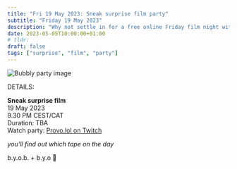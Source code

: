 ```yaml
---
title: "Fri 19 May 2023: Sneak surprise film party"
subtitle: "Friday 19 May 2023"
description: "Why not settle in for a free online Friday film night with your chums at provolol? No Netflix, just chill. Bring strangers, acquaintances, any snacks you like :3"
date: 2023-05-05T10:00:00+01:00
# tldr: 
draft: false
tags: ["surprise", "film", "party"]
---
```


![Bubbly party image](/images/surprise-party.jpg)

DETAILS:

**Sneak surprise film**   
19 May 2023  
9.30 PM CEST/CAT  
Duration: TBA  
Watch party: [Provo.lol on Twitch](https://www.twitch.tv/provolol)

*you'll find out which tape on the day* 

b.y.o.b. + b.y.o 🍕